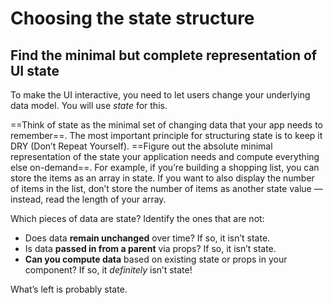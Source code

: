 # Choosing the state structure

## Find the minimal but complete representation of UI state

To make the UI interactive, you need to let users change your underlying data model. You will use *state* for this.

==Think of state as the minimal set of changing data that your app needs to remember==. The most important principle for structuring state is to keep it DRY (Don’t Repeat Yourself). ==Figure out the absolute minimal representation of the state your application needs and compute everything else on-demand==. For example, if you’re building a shopping list, you can store the items as an array in state. If you want to also display the number of items in the list, don’t store the number of items as another state value — instead, read the length of your array.

Which pieces of data are state? Identify the ones that are not:

- Does data **remain unchanged** over time? If so, it isn’t state.
- Is data **passed in from a parent** via props? If so, it isn’t state.
- **Can you compute data** based on existing state or props in your component? If so, it *definitely* isn’t state!

What’s left is probably state.